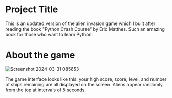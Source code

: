 # Project Title

This is an updated version of the alien invasion game which I built after reading the book "Python Crash Course" by Eric Matthes. Such an amazing book for those who want to learn Python.


# About the game
![Screenshot 2024-03-31 085653](https://github.com/Tahseen23/Game/assets/122351427/21cb1e61-c424-44b5-a1d2-e0c9b7d3eb4f)

The game interface looks like this: your high score, score, level, and number of ships remaining are all displayed on the screen. Aliens appear randomly from the top at intervals of 5 seconds.
